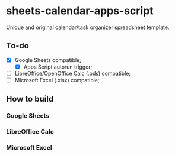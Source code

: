 # sheets-calendar-apps-script
Unique and original calendar/task organizer spreadsheet template.

## To-do
- [x] Google Sheets compatible;
  - [x] Apps Script autorun trigger;
- [ ] LibreOffice/OpenOffice Calc (.ods) compatible;
- [ ] Microsoft Excel (.xlsx) compatible;

## How to build
### Google Sheets
### LibreOffice Calc
### Microsoft Excel
